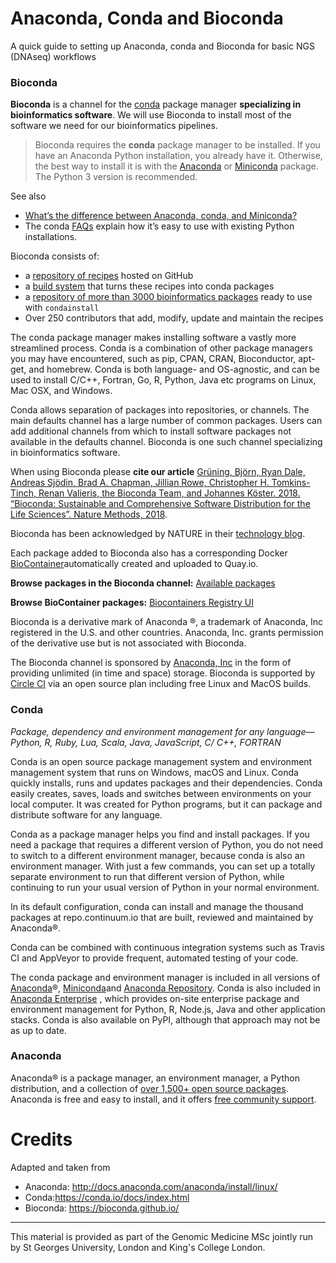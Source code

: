 # Anaconda, Conda and Bioconda
A quick guide to setting up Anaconda, conda and Bioconda for basic NGS (DNAseq) workflows

### Bioconda
**Bioconda** is a channel for the [conda](http://conda.pydata.org/docs/intro.html) package manager **specializing in bioinformatics software**.
We will use Bioconda to install most of the software we need for our bioinformatics pipelines.

>Bioconda requires the **conda** package manager to be installed. If you have an Anaconda Python installation, you already have it. Otherwise, the best way to install it is with the [Anaconda](https://docs.anaconda.com/) or [Miniconda](http://conda.pydata.org/miniconda.html) package. The Python 3 version is recommended.

  See also  
  - [What’s the difference between Anaconda, conda, and Miniconda?](https://bioconda.github.io/faqs.html#conda-anaconda-minconda)
  - The conda [FAQs](http://conda.pydata.org/docs/faq.html) explain how it’s easy to use with existing Python installations.

Bioconda consists of:

- a [repository of recipes](https://github.com/bioconda/bioconda-recipes) hosted on GitHub
- a [build system](https://github.com/bioconda/bioconda-utils) that turns these recipes into conda packages
- a [repository of more than 3000 bioinformatics packages](https://anaconda.org/bioconda/) ready to use with `condainstall`
- Over 250 contributors that add, modify, update and maintain the recipes

The conda package manager makes installing software a vastly more streamlined process. Conda is a combination of other package managers you may have encountered, such as pip, CPAN, CRAN, Bioconductor, apt-get, and homebrew. Conda is both language- and OS-agnostic, and can be used to install C/C++, Fortran, Go, R, Python, Java etc programs on Linux, Mac OSX, and Windows.

Conda allows separation of packages into repositories, or channels. The main defaults channel has a large number of common packages. Users can add additional channels from which to install software packages not available in the defaults channel. Bioconda is one such channel specializing in bioinformatics software.

When using Bioconda please **cite our article** [Grüning, Björn, Ryan Dale, Andreas Sjödin, Brad A. Chapman, Jillian Rowe, Christopher H. Tomkins-Tinch, Renan Valieris, the Bioconda Team, and Johannes Köster. 2018. “Bioconda: Sustainable and Comprehensive Software Distribution for the Life Sciences”. Nature Methods, 2018](https://doi.org/10.1038/s41592-018-0046-7).

Bioconda has been acknowledged by NATURE in their [technology blog](http://blogs.nature.com/naturejobs/2017/11/03/techblog-bioconda-promises-to-ease-bioinformatics-software-installation-woes/).

Each package added to Bioconda also has a corresponding Docker [BioContainer](https://biocontainers.pro/)automatically created and uploaded to Quay.io.

**Browse packages in the Bioconda channel:** [Available packages](https://bioconda.github.io/recipes.html#recipes)

**Browse BioContainer packages:** [Biocontainers Registry UI](https://biocontainers.pro/registry/#/)

Bioconda is a derivative mark of Anaconda ®, a trademark of Anaconda, Inc registered in the U.S. and other countries. Anaconda, Inc. grants permission of the derivative use but is not associated with Bioconda.

The Bioconda channel is sponsored by [Anaconda, Inc](https://www.anaconda.com/) in the form of providing unlimited (in time and space) storage. Bioconda is supported by [Circle CI](https://circleci.com/) via an open source plan including free Linux and MacOS builds.

### Conda

*Package, dependency and environment management for any language—Python, R, Ruby, Lua, Scala, Java, JavaScript, C/ C++, FORTRAN*

Conda is an open source package management system and environment management system that runs on Windows, macOS and Linux. Conda quickly installs, runs and updates packages and their dependencies. Conda easily creates, saves, loads and switches between environments on your local computer. It was created for Python programs, but it can package and distribute software for any language.

Conda as a package manager helps you find and install packages. If you need a package that requires a different version of Python, you do not need to switch to a different environment manager, because conda is also an environment manager. With just a few commands, you can set up a totally separate environment to run that different version of Python, while continuing to run your usual version of Python in your normal environment.

In its default configuration, conda can install and manage the thousand packages at repo.continuum.io that are built, reviewed and maintained by Anaconda®.

Conda can be combined with continuous integration systems such as Travis CI and AppVeyor to provide frequent, automated testing of your code.

The conda package and environment manager is included in all versions of [Anaconda](https://conda.io/docs/glossary.html#anaconda-glossary)®, [Miniconda](https://conda.io/docs/glossary.html#miniconda-glossary)and [Anaconda Repository](https://docs.continuum.io/anaconda-repository/). Conda is also included in [Anaconda Enterprise](https://www.anaconda.com/enterprise/) , which provides on-site enterprise package and environment management for Python, R, Node.js, Java and other application stacks. Conda is also available on PyPI, although that approach may not be as up to date.

### Anaconda

Anaconda® is a package manager, an environment manager, a Python distribution, and a collection of [over 1,500+ open source packages](https://docs.anaconda.com/anaconda/packages/pkg-docs/). Anaconda is free and easy to install, and it offers [free community support](https://groups.google.com/a/anaconda.com/forum/?fromgroups#!forum/anaconda).

# Credits
Adapted and taken from  
- Anaconda: http://docs.anaconda.com/anaconda/install/linux/  
- Conda:https://conda.io/docs/index.html  
- Bioconda: https://bioconda.github.io/  

********************

This material is provided as part of the Genomic Medicine MSc jointly run by St Georges University, London and King's College London.
